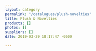 ```yaml
---
layout: category
permalink: "/catalogues/plush-novelties"
title: Plush & Novelties
products: []
photos: []
suppliers: []
date: 2019-03-29 18:17:47 -0500

---
```

